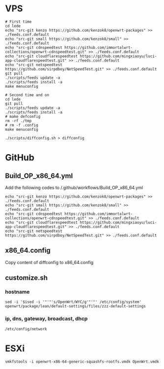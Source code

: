 # VPS

``` shell
# First time
cd lede
echo "src-git kenzo https://github.com/kenzok8/openwrt-packages" >> ./feeds.conf.default
echo "src-git small https://github.com/kenzok8/small" >> ./feeds.conf.default
echo "src-git cdnspeedtest https://github.com/immortalwrt-collections/openwrt-cdnspeedtest.git" >> ./feeds.conf.default
echo "src-git cloudflarespeedtest https://github.com/mingxiaoyu/luci-app-cloudflarespeedtest.git" >> ./feeds.conf.default
echo "src-git netspeedtest https://github.com/sirpdboy/NetSpeedTest.git" >> ./feeds.conf.default
git pull
./scripts/feeds update -a
./scripts/feeds install -a
make menuconfig
```

``` shell
# Second time and on
cd lede
git pull
./scripts/feeds update -a
./scripts/feeds install -a
# make defconfig
rm -rf ./tmp
# rm -f .config
make menuconfig
```

``` shell
./scripts/diffconfig.sh > diffconfig
```

# GitHub

## Build_OP_x86_64.yml

Add the following codes to /.github/workflows/Build_OP_x86_64.yml

``` shell
echo "src-git kenzo https://github.com/kenzok8/openwrt-packages" >> ./feeds.conf.default
echo "src-git small https://github.com/kenzok8/small" >> ./feeds.conf.default
echo "src-git cdnspeedtest https://github.com/immortalwrt-collections/openwrt-cdnspeedtest.git" >> ./feeds.conf.default
echo "src-git cloudflarespeedtest https://github.com/mingxiaoyu/luci-app-cloudflarespeedtest.git" >> ./feeds.conf.default
echo "src-git netspeedtest https://github.com/sirpdboy/NetSpeedTest.git" >> ./feeds.conf.default
```

## x86_64.config

Copy content of diffconfig to x86_64.config

## customize.sh

### hostname
``` shell
sed -i '$ised -i '"'"'s/OpenWrt/WYC/g'"'"' /etc/config/system' openwrt/package/lean/default-settings/files/zzz-default-settings
```

### ip, dns, gateway, broadcast, dhcp
`/etc/config/network`

# ESXi

``` shell
vmkfstools -i openwrt-x86-64-generic-squashfs-rootfs.vmdk OpenWrt.vmdk
```
